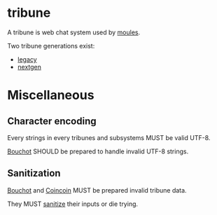 # tribune

A tribune is web chat system used by [moules](./moules.md).

Two tribune generations exist:

- [legacy](../legacy/legacy_tribune.md)
- [nextgen](../nextgen/index.md)

# Miscellaneous

## Character encoding

Every strings in every tribunes and subsystems MUST be valid UTF-8.

[Bouchot](./bouchot.md) SHOULD be prepared to handle invalid UTF-8 strings.

## Sanitization

[Bouchot](./bouchot.md) and [Coincoin](./coincoin.md) MUST be prepared invalid tribune data.

They MUST [sanitize](./slip.md) their inputs or die trying.
